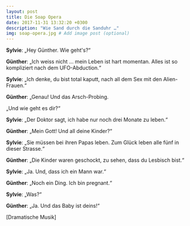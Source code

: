 ```yaml
---
layout: post
title: Die Soap Opera
date: 2017-11-31 13:32:20 +0300
description: "Wie Sand durch die Sanduhr …"
img: soap-opera.jpg # Add image post (optional)
---
```


**Sylvie**: „Hey Günther. Wie geht's?“

**Günther**: „Ich weiss nicht … mein Leben ist hart momentan. Alles ist so kompliziert nach dem UFO-Abduction.“

**Sylvie**: „Ich denke, du bist total kaputt, nach all dem Sex mit den Alien-Frauen.“

**Günther**: „Genau! Und das Arsch-Probing.  

„Und wie geht es dir?“

**Sylvie**: „Der Doktor sagt, ich habe nur noch drei Monate zu leben.“

**Günther**: „Mein Gott! Und all deine Kinder?“

**Sylvie**: „Sie müssen bei ihren Papas leben. Zum Glück leben alle fünf in dieser Strasse.“

**Günther**: „Die Kinder waren geschockt, zu sehen, dass du Lesbisch bist.“

**Sylvie**: „Ja. Und, dass ich ein Mann war.“

**Günther**: „Noch ein Ding. Ich bin pregnant.“

**Sylvie**: „Was?“

**Günther**: „Ja. Und das Baby ist deins!“

[Dramatische Musik]
